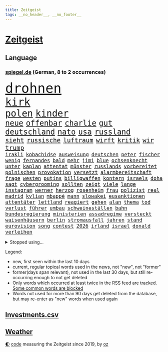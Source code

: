 ```yaml
---
title: Zeitgeist
tags: __no_header__, __no_footer__
---
```


# [Zeitgeist](https://oliz.io/zeitgeist/)

## Language

<h3><a href="https://www.spiegel.de" target="_blank">spiegel.de</a> (German, 8 to 2 occurrences)</h3>
<p style="font-family:monospace">
<span style="font-size:32pt"><a href="news_links.html#drohnen" class="current">drohnen</a></span>
<br>
<span style="font-size:25pt"><a href="news_links.html#kirk" class="new">kirk</a></span>
<br>
<span style="font-size:22pt"><a href="news_links.html#polen" class="current">polen</a></span>
<span style="font-size:22pt"><a href="news_links.html#kinder" class="current">kinder</a></span>
<br>
<span style="font-size:18pt"><a href="news_links.html#neue" class="current">neue</a></span>
<span style="font-size:18pt"><a href="news_links.html#offenbar" class="current">offenbar</a></span>
<span style="font-size:18pt"><a href="news_links.html#charlie" class="new">charlie</a></span>
<span style="font-size:18pt"><a href="news_links.html#gut" class="current">gut</a></span>
<span style="font-size:18pt"><a href="news_links.html#deutschland" class="current">deutschland</a></span>
<span style="font-size:18pt"><a href="news_links.html#nato" class="current">nato</a></span>
<span style="font-size:18pt"><a href="news_links.html#usa" class="current">usa</a></span>
<span style="font-size:18pt"><a href="news_links.html#russland" class="current">russland</a></span>
<br>
<span style="font-size:15pt"><a href="news_links.html#sieht" class="current">sieht</a></span>
<span style="font-size:15pt"><a href="news_links.html#russische" class="current">russische</a></span>
<span style="font-size:15pt"><a href="news_links.html#luftraum" class="current">luftraum</a></span>
<span style="font-size:15pt"><a href="news_links.html#wirft" class="current">wirft</a></span>
<span style="font-size:15pt"><a href="news_links.html#kritik" class="current">kritik</a></span>
<span style="font-size:15pt"><a href="news_links.html#wir" class="current">wir</a></span>
<span style="font-size:15pt"><a href="news_links.html#trump" class="current">trump</a></span>
<br>
<span style="font-size:12pt"><a href="news_links.html#irakli" class="new">irakli</a></span>
<span style="font-size:12pt"><a href="news_links.html#kobachidse" class="new">kobachidse</a></span>
<span style="font-size:12pt"><a href="news_links.html#ausweisung" class="current">ausweisung</a></span>
<span style="font-size:12pt"><a href="news_links.html#deutschen" class="current">deutschen</a></span>
<span style="font-size:12pt"><a href="news_links.html#peter" class="current">peter</a></span>
<span style="font-size:12pt"><a href="news_links.html#fischer" class="current">fischer</a></span>
<span style="font-size:12pt"><a href="news_links.html#wenig" class="current">wenig</a></span>
<span style="font-size:12pt"><a href="news_links.html#fernandes" class="new">fernandes</a></span>
<span style="font-size:12pt"><a href="news_links.html#bald" class="current">bald</a></span>
<span style="font-size:12pt"><a href="news_links.html#mehr" class="current">mehr</a></span>
<span style="font-size:12pt"><a href="news_links.html#jimi" class="current">jimi</a></span>
<span style="font-size:12pt"><a href="news_links.html#blue" class="current">blue</a></span>
<span style="font-size:12pt"><a href="news_links.html#ochsenknecht" class="current">ochsenknecht</a></span>
<span style="font-size:12pt"><a href="news_links.html#unter" class="current">unter</a></span>
<span style="font-size:12pt"><a href="news_links.html#kaplan" class="new">kaplan</a></span>
<span style="font-size:12pt"><a href="news_links.html#attentat" class="current">attentat</a></span>
<span style="font-size:12pt"><a href="news_links.html#münster" class="current">münster</a></span>
<span style="font-size:12pt"><a href="news_links.html#russlands" class="current">russlands</a></span>
<span style="font-size:12pt"><a href="news_links.html#vorbereitet" class="current">vorbereitet</a></span>
<span style="font-size:12pt"><a href="news_links.html#polnischen" class="current">polnischen</a></span>
<span style="font-size:12pt"><a href="news_links.html#provokation" class="current">provokation</a></span>
<span style="font-size:12pt"><a href="news_links.html#versetzt" class="current">versetzt</a></span>
<span style="font-size:12pt"><a href="news_links.html#alarmbereitschaft" class="new">alarmbereitschaft</a></span>
<span style="font-size:12pt"><a href="news_links.html#frage" class="current">frage</a></span>
<span style="font-size:12pt"><a href="news_links.html#westen" class="current">westen</a></span>
<span style="font-size:12pt"><a href="news_links.html#putins" class="current">putins</a></span>
<span style="font-size:12pt"><a href="news_links.html#billigwaffen" class="new">billigwaffen</a></span>
<span style="font-size:12pt"><a href="news_links.html#kontern" class="current">kontern</a></span>
<span style="font-size:12pt"><a href="news_links.html#israels" class="current">israels</a></span>
<span style="font-size:12pt"><a href="news_links.html#doha" class="new">doha</a></span>
<span style="font-size:12pt"><a href="news_links.html#sagt" class="current">sagt</a></span>
<span style="font-size:12pt"><a href="news_links.html#cybergrooming" class="current">cybergrooming</a></span>
<span style="font-size:12pt"><a href="news_links.html#sollten" class="current">sollten</a></span>
<span style="font-size:12pt"><a href="news_links.html#zeigt" class="current">zeigt</a></span>
<span style="font-size:12pt"><a href="news_links.html#viele" class="current">viele</a></span>
<span style="font-size:12pt"><a href="news_links.html#lange" class="current">lange</a></span>
<span style="font-size:12pt"><a href="news_links.html#instagram" class="current">instagram</a></span>
<span style="font-size:12pt"><a href="news_links.html#werner" class="current">werner</a></span>
<span style="font-size:12pt"><a href="news_links.html#herzog" class="current">herzog</a></span>
<span style="font-size:12pt"><a href="news_links.html#rosenheim" class="new">rosenheim</a></span>
<span style="font-size:12pt"><a href="news_links.html#frau" class="current">frau</a></span>
<span style="font-size:12pt"><a href="news_links.html#polizist" class="current">polizist</a></span>
<span style="font-size:12pt"><a href="news_links.html#real" class="current">real</a></span>
<span style="font-size:12pt"><a href="news_links.html#madrid" class="current">madrid</a></span>
<span style="font-size:12pt"><a href="news_links.html#kylian" class="new">kylian</a></span>
<span style="font-size:12pt"><a href="news_links.html#mbappé" class="new">mbappé</a></span>
<span style="font-size:12pt"><a href="news_links.html#mann" class="current">mann</a></span>
<span style="font-size:12pt"><a href="news_links.html#slowakei" class="current">slowakei</a></span>
<span style="font-size:12pt"><a href="news_links.html#eusanktionen" class="new">eusanktionen</a></span>
<span style="font-size:12pt"><a href="news_links.html#attentäter" class="current">attentäter</a></span>
<span style="font-size:12pt"><a href="news_links.html#lettland" class="current">lettland</a></span>
<span style="font-size:12pt"><a href="news_links.html#reagiert" class="current">reagiert</a></span>
<span style="font-size:12pt"><a href="news_links.html#gehen" class="current">gehen</a></span>
<span style="font-size:12pt"><a href="news_links.html#alan" class="new">alan</a></span>
<span style="font-size:12pt"><a href="news_links.html#thema" class="current">thema</a></span>
<span style="font-size:12pt"><a href="news_links.html#tod" class="current">tod</a></span>
<span style="font-size:12pt"><a href="news_links.html#verlust" class="current">verlust</a></span>
<span style="font-size:12pt"><a href="news_links.html#führer" class="current">führer</a></span>
<span style="font-size:12pt"><a href="news_links.html#umbau" class="current">umbau</a></span>
<span style="font-size:12pt"><a href="news_links.html#schweineställen" class="new">schweineställen</a></span>
<span style="font-size:12pt"><a href="news_links.html#bahn" class="current">bahn</a></span>
<span style="font-size:12pt"><a href="news_links.html#bundesregierung" class="current">bundesregierung</a></span>
<span style="font-size:12pt"><a href="news_links.html#ministerien" class="current">ministerien</a></span>
<span style="font-size:12pt"><a href="news_links.html#assadregime" class="current">assadregime</a></span>
<span style="font-size:12pt"><a href="news_links.html#versteckt" class="current">versteckt</a></span>
<span style="font-size:12pt"><a href="news_links.html#waisenhäusern" class="current">waisenhäusern</a></span>
<span style="font-size:12pt"><a href="news_links.html#berlin" class="current">berlin</a></span>
<span style="font-size:12pt"><a href="news_links.html#stromausfall" class="current">stromausfall</a></span>
<span style="font-size:12pt"><a href="news_links.html#jahren" class="current">jahren</a></span>
<span style="font-size:12pt"><a href="news_links.html#stand" class="current">stand</a></span>
<span style="font-size:12pt"><a href="news_links.html#eurovision" class="new">eurovision</a></span>
<span style="font-size:12pt"><a href="news_links.html#song" class="current">song</a></span>
<span style="font-size:12pt"><a href="news_links.html#contest" class="new">contest</a></span>
<span style="font-size:12pt"><a href="news_links.html#2026" class="current">2026</a></span>
<span style="font-size:12pt"><a href="news_links.html#irland" class="current">irland</a></span>
<span style="font-size:12pt"><a href="news_links.html#israel" class="current">israel</a></span>
<span style="font-size:12pt"><a href="news_links.html#donald" class="current">donald</a></span>
<span style="font-size:12pt"><a href="news_links.html#verleihen" class="new">verleihen</a></span>
</p>
<details>
<summary>Stopped using...</summary>
<p class="former" style="font-size:12pt">
verfolgen(1785) cristiano(1784) ronaldo(1784) entgegen(1783) 2016(1782) rückschlag(1782) anne(1781) dienstag(1781) weltweiten(1781) depressionen(1780) lust(1780) tödlicher(1780) gemeldet(1779) phase(1779) plus(1779) termin(1779) behörde(1778) weitergeht(1778) aufgerufen(1777) beschluss(1777) bitten(1777) facebook(1777) lebens(1777) lieben(1777) schien(1777) treffer(1777) tötung(1777) verlegt(1777) englischen(1776) genannt(1776) juden(1776) verteilt(1776) untersuchungen(1775) botschaften(1774) mitglied(1774) schwierig(1774) verbindung(1774) 32(1773) anwälte(1773) meinem(1773) trafen(1773) auswirkungen(1772) dreimal(1772) eingestellt(1772) super(1772) anteil(1771) bull(1771) see(1771) eigener(1769) rät(1769) schnellen(1769) sports(1769) oppositionelle(1767) werbung(1766) distanziert(1765) bewegen(1764) holocaust(1764) antwort(1763) gekauft(1763) geprägt(1763) klimapolitik(1763) treiben(1759) aufhalten(1758) tiefen(1758) wem(1758) eigenes(1754) leider(1754) schrecken(1753) pleite(1751) journalist(1749) stress(1748) training(1748) aufgabe(1747) schock(1747) provoziert(1744) munition(1743) iranischen(1742) kandidatur(1742) günther(1740) einblicke(1726) abschluss(1716) blut(1600) charles(1577) ausnahme(1519) erscheint(1486) börsen(1452) gemeinschaft(1450) gehälter(1441) unserem(1371) seltene(1362) fördern(1338) weiten(1327) terror(1272) beschuss(1264) 34(1258) eingetroffen(1250) günstiger(1244) besetzten(1239) erlauben(1235) antisemitische(1223) umstände(1214) schlamm(1205) partnerin(1150) dach(1133) begegnung(1065) umso(1015) staates(1012) verbrenner(1006) lauter(994) wechselte(993) mächtige(986) praxis(971) viertagewoche(962) vorstand(958) islamistischen(945) uefa(927) vermeintliche(927) glas(877) wiederwahl(874) urlauber(856) trikot(845) gelände(829) sizilien(809) sächsischen(809) drastische(807) festgestellt(800) pass(776) nahostkonflikt(774) 36(773) nächster(757) kranke(749) torwart(749) ausnahmezustand(742) zweifelt(739) kandidiert(737) knie(732) 24jährige(730) rechtsextremisten(729) momente(725) miliz(714) verspottet(711) boeing(703) verfolgte(699) raumstation(692) veröffentlichung(689) version(688) beschuldigt(687) aufruhr(686) besetzung(686) demonstration(665) wild(658) aufwand(645) franzose(642) student(635) indischen(626) dorthin(615) historischer(614) iss(608) finanziellen(605) teamkollegen(602) audi(590) firmenchef(590) le(588) minus(579) rettete(568) hummels(566) abgewiesen(564) erleichtert(560) zurückziehen(560) zoo(547) wütet(543) freut(541) rheinmetall(537) stammen(537) planung(536) stewart(535) outfits(532) schülerinnen(529) klettert(527) fehlern(526) noah(506) größtes(505) escooter(503) instanz(499) versuchter(493) flog(491) figuren(490) weber(487) verspielt(485) systematisch(476) beweist(475) ignorieren(462) palästinensern(462) schütze(462) s(461) france(460) beschließen(459) steven(450) allmählich(449) 200000(448) verwaltungsgericht(443) herum(439) co₂ausstoß(435) /(433) smith(431) urteile(431) eingebrochen(425) bewahrt(421) beschert(414) zeichnen(414) glaube(412) anruf(411) saskia(409) auszugeben(407) gesichert(404) inlandsgeheimdienst(398) untergang(394) abbrechen(393) drehen(392) yoga(387) konkret(386) versammeln(383) verzweifelt(383) aktionäre(382) scheiterten(379) autokraten(369) verbannt(368) ifoinstituts(365) weitermachen(363) khan(361) unterbringung(358) bauarbeiten(357) biografie(355) nutzerinnen(354) organisierte(353) festgehalten(343) alex(342) anzahl(341) leipziger(341) 71(340) bastelt(340) zwang(336) 2500(335) härteren(335) washingtons(333) stärkt(332) ausgerichtet(328) königreich(327) ursprung(327) annäherung(326) bka(325) unbeeindruckt(325) combs(322) diddy(322) sean(322) anzeigen(321) brett(320) kern(316) klubwm(316) veranstaltungen(314) vorsorglich(314) adhs(313) aktueller(313) billiger(313) stromausfälle(311) stanley(310) aufrüstung(309) zunehmende(307) maler(306) exporte(302) gestimmt(302) qualifiziert(302) mitgeteilt(297) spdfraktionschef(297) gefährdung(296) mittagessen(296) odessa(296) unterschiedlichen(296) jake(291) überzieht(290) überlegt(289) exchef(285) ruhen(284) sexismus(284) hingerichtet(282) queeren(281) winden(280) fraktionschef(279) klimaziele(277) cdupolitikerin(276) pompeji(273) trotzt(273) verständigt(271) scharfer(269) südkoreas(269) 97(267) betreuung(265) versus(265) unionsfraktion(264) übergeben(264) französin(261) ed(260) sheeran(260) vorläufig(258) alleingang(257) steuer(255) verließen(254) netflixserie(253) medizinischen(252) verzicht(251) rückkehrer(249) internationaler(248) spurensuche(248) zündet(246) affront(245) nasa(245) schattenflotte(243) schülern(240) erwartete(239) winzige(238) gebühr(236) schmuggel(236) abgeschlossen(234) beliebtes(234) empfehlen(234) solch(234) überstehen(234) unabhängiger(233) selbstkritik(232) batteriehersteller(231) bewertung(231) re(228) rereportage(228) schönheit(228) führerschein(227) gold(227) mail(227) konstruktiv(225) londons(222) rücksicht(222) tauchen(222) malen(221) privat(221) massiver(220) zuhause(220) bedauert(219) hafenstadt(218) spiegelleser(218) atomkraftwerk(217) getrennte(216) jene(216) bauch(215) kälte(215) firewall(213) gift(212) taxi(210) einzuschränken(209) gemüse(209) interviews(208) ruhm(208) außenhandel(206) dazwischen(206) weltspitze(206) geisel(204) posts(201) premiere(200) wohnmobil(200) abschieben(199) notenbank(199) rückgängig(199) aschaffenburg(198) transparenz(196) bargeld(195) nähern(192) auszuschließen(191) bonus(191) berlinerin(188) erden(187) niedrigere(184) witkoff(184) abitur(183) aufruf(183) ausschluss(183) marie(183) oper(183) kulturstaatsminister(182) aufgegeben(181) gazakonflikt(181) karlheinz(180) osbourne(180) ozzy(180) tiefsten(180) usaid(180) milliardeninvestitionen(179) trophäe(179) absitzen(178) roland(178) beherrschen(174) demokratischer(172) hamm(172) längerer(172) mexikanischen(172) engagieren(171) gedachten(171) händen(171) küstenwache(171) vorantreiben(171) taktik(170) verbinden(170) kollaps(169) debütalbum(168) reichsbürgergruppe(168) 25jähriger(167) slogan(167) wahlkreis(167) systems(166) britisches(164) krachte(164) überzahl(163) just(162) jünger(162) luis(162) galatasaray(161) repräsentative(161) dreist(160) 24jährigen(159) internes(159) pokalfinale(159) 1860(158) benannt(158) geht’s(157) grausame(157) inspirieren(157) kretschmann(157) ukrainern(157) winfried(157) 56(156) detmold(156) wortgefecht(156) hingelegt(155) kriegsgebiet(155) teufel(155) beschlossene(154) scham(154) büttner(153) wahrzeichen(153) bundesweiten(152) wertlos(152) geldern(151) geplantes(151) bestellen(150) gynäkologe(149) heldin(149) woidke(149) zielt(149) angezündet(148) drohnenattacke(148) einseitiges(148) experimente(148) gefüllt(148) ökologischen(148) beugen(147) chatbots(147) liberaler(147) wels(147) fähig(146) johansson(146) marinemanöver(146) scarlett(146) stürme(146) 61(144) brasilianische(144) einschränkung(144) wirtschaftlicher(144) zollstreits(143) amtsvorgänger(142) unerlaubt(142) vorlesen(142) einschränken(141) prozesses(141) schimmel(141) verkürzen(141) netanyahuregierung(140) poleposition(140) qualifying(140) weitreichenden(140) begehrten(139) jurist(139) kalender(138) kampfhandlungen(138) bernie(137) clooney(137) feministin(137) rief(137) kiefer(135) spontan(134) stich(134) tourismus(134) verunsichern(133) reinigen(132) terrorverdacht(132) fitzek(131) arminia(130) geheim(130) prognose(130) wolfram(130) erwerb(129) nationalspielerinnen(129) airbus(128) frustriert(128) funktion(128) lies(128) lyon(128) präsidentschaftskandidat(128) satellitenbilder(128) vorfeld(128) anja(127) aufschluss(127) auftragsbücher(127) kalifornische(127) mls(127) street(126) wirtschaftsvertreter(126) coman(125) enormen(125) thiel(125) carrie(124) kleinem(124) varianten(124) beruhigen(123) erwähnte(123) graffiti(123) propagandavideo(123) brandenburgs(122) ambitionierten(120) sonntagmorgen(120) messe(119) turniere(119) abgelöst(118) feier(118) kathedrale(118) wall(118) arbeite(117) digitalministerium(117) geeignet(117) handelsverband(116) kämpften(116) yair(116) barça(115) exporteure(115) cochef(114) magath(114) tabletten(114) atombombenabwurf(113) batterien(113) hiroshima(113) slogans(113) audretsch(112) großmutter(112) jobcenter(112) katholiken(112) portion(112) testet(112) 1998(111) eingehandelt(111) kläger(111) fußballerin(110) betrunken(109) gerichtshofs(109) journal(109) parteiinterne(109) victoria(109) amal(108) herstellen(108) spendet(108) terroranschlag(108) tue(108) unterfangen(108) zugeschlagen(108) einziger(107) kategorisch(107) label(107) routen(107) südamerika(107) benehmen(106) don(106) handgepäck(106) selfie(106) territoriale(106) verbünden(106) verstört(106) waldbrandes(106) 135(105) deep(105) intensiv(105) jenna(105) ortega(105) woelki(105) csd(104) köpfe(104) schulsystem(104) schwarzer(104) unverantwortlich(104) wednesday(104) anscheinend(103) ansturm(103) kletterte(103) renten(103) parteigelder(102) anrufer(101) bell(101) gepäck(101) sommerpause(101) weimer(101) annkatrin(100) femizid(100) vi(99) elektroantrieb(98) meistertitel(98) passagieren(98) weltstar(98) anlage(97) grillen(97) mahmoud(97) oppositionsführer(97) setzten(97) aufgebaut(96) summer(96) tiergarten(95) vorsatz(95) duo(94) gefürchteten(94) worklifebalance(94) buffett(93) plagegeister(93) vermüllte(93) warren(93) 25jährige(92) party(92) regelung(92) regenbogenflagge(92) erholen(91) gravierenden(91) konsumgeständnis(91) nächtlichen(91) stufen(91) vernichtung(91) anziehen(90) beobachtungen(90) iraner(90) wildberger(90) internetzugang(89) mclarenfahrer(89) sponsoring(89) tagelange(89) ungesund(89) lehrerverband(88) seele(88) transfeindlichkeit(88) wenigsten(88) zusammenbruch(88) afrikanerin(87) erstickt(87) mossad(87) vorgaben(87) 122(86) chatgptanbieter(86) cnn(86) interessant(86) mitgründer(86) spielflächen(86) beisein(85) bronzestatue(85) feierlichen(85) nationaltorwart(85) regierende(85) schaue(85) spaghetti(85) cohen(84) geschlechterrollen(84) grausamkeit(84) inácio(84) luiz(84) lula(84) rasant(84) schadensbegrenzung(84) schufteten(84) städtetrip(84) unvereinbarkeitsbeschluss(84) atombomben(83) freigibt(83) gedruckt(83) millionär(83) musikvideo(83) mützenich(83) priester(83) robotaxis(83) vorm(83) wadephuls(83) abstecher(82) aufsehenerregenden(82) easyjet(82) floridas(82) hilfsgüter(82) jim(82) leverkusener(82) picasso(82) populär(82) rissen(82) skulptur(82) apparat(81) digitalminister(81) erfolgsgeschichten(81) hsvpräsident(81) more(81) prideparade(81) schleppte(81) steine(81) stellvertretender(81) anwältin(80) emobilität(80) kleinsten(80) texten(80) vegetarische(80) energiekosten(79) gegessen(79) marcandré(79) stegen(79) ter(79) weltuntergang(79) formel1rennen(78) labourregierung(78) landeskriminalamt(78) rupert(78) arbeitsumfeld(77) aushandeln(77) erläutert(77) fronten(77) ideologisch(77) katastrophen(77) optimistischer(77) saudis(77) virtuellen(77) volksfest(77) beschreiben(76) gerissen(76) handelskonflikte(76) lapid(76) massentourismus(76) sportlern(76) staatsgäste(76) zwecke(76) gesamtsieg(75) jet(75) mauritius(75) verzweifeln(75) widmet(75) 2002(74) geologe(74) little(74) schnellsten(74) terry(74) toxisches(74) exportstopp(73) primaten(73) schwerfällt(73) schwingt(73) sicheren(73) therapeutin(73) fahrerinnen(72) fies(72) flugzeugbauer(72) heilbronn(72) kurzschluss(72) mboko(72) unzureichend(72) 182(71) aufgestaut(71) christi(71) entkriminalisierung(71) fußballtransferticker(71) lehre(71) mobilfunkempfang(71) proben(71) registrierte(71) verpuffung(71) yorks(71) dammbruch(70) grillmeisterschaft(70) kreise(70) punktsieg(70) queer(70) rekordzahl(70) williamson(70) zwanzig(70) dummen(69) lehnte(69) nannten(69) anstehendes(68) schutt(68) außenseiterin(67) gegenzug(67) hilflosigkeit(67) klarkommen(67) like(67) mg(67) mitmenschen(67) seitz(67) that(67) unterschätzte(67) badenwürttembergs(66) bundestagsabgeordnete(66) championsleaguetitel(66) fabriken(66) signalisieren(66) tigerbabys(66) ökosystem(66) aberkennung(65) bedürfnisse(65) cameron(65) ferienanlage(65) maus(65) nase(65) canberra(64) fehlerhafte(64) klagende(64) spieletipps(64) torpedieren(64) verschrecken(64) abschlussbericht(63) achtziger(63) befasst(63) eventuell(63) gebüsch(63) kippen(63) ‒(63) bestsellerautor(62) defizite(62) lilly(62) prinzip(62) errechnet(61) kakadus(61) pablo(61) sozialleistungen(61) crewmitglieder(60) drohende(60) einzuführen(60) erpressung(60) brust(59) eingebracht(59) geliebtes(59) kalt(59) lesbar(59) schrieben(59) sicherheitslage(59) traditionshaus(59) atombombe(58) herzlich(58) insekten(58) leroy(58) sané(58) strand(58) energiebedarf(57) filmcharaktere(57) herhalten(57) nashörner(57) verdrängt(57) wiederholte(57) ächzen(57) kelly(56) norbert(56) tyrannosaurus(56) verschleppten(56) verzögerung(56) befassen(55) hochbegabte(55) wasserkrise(55) automobilindustrie(54) steuerprüfungen(54) atomwissenschaftler(53) ausstattung(53) biontech(53) erschütterte(53) heruntergefahren(53) montreal(53) patriarchat(53) ressort(53) vernünftig(53) entsprechend(52) haseloff(52) nuklearanlage(52) tägliche(52) verarbeitung(52) weltreise(52) zerteilt(52) best(51) cduabgeordnete(51) norwegischen(51) passagierflugzeug(51) regionalzug(51) springerstiefel(51) ausnahmespieler(50) betrügerische(50) beweise(50) hobbit(50) importen(50) kindesentführung(50) basketballerin(49) beansprucht(49) beeindruckenden(49) fahrschule(49) favoritin(49) verheerend(49) öldepot(49) ausstrahlen(48) capri(48) grüner(48) kilometern(48) selbstbewusster(48) chen(47) parker(47) soße(47) stromschlag(47) erfurt(46) fußballstar(46) gefundenen(46) konzertbesucher(46) unbegrenzte(46) wirtschaftswachstum(46) zünden(46) adriana(45) lauten(45) abgebrannt(44) bombenangriff(44) bradshaw(44) deutschpolnischen(44) mitfahren(44) nachzahlungen(44) wesentlichen(44) bemühen(43) gerichten(43) improvisierten(43) kulturelle(43) schieflage(43) zentralafrikanische(43) akw(42) aussprechen(42) chrupalla(42) feldzug(42) izmir(42) seetang(42) sommerliche(42) zügen(42) ökosysteme(42) heimlicher(41) impfungen(41) verschwendet(41) wiedergeburt(41) wählergruppen(41) dorsten(40) giulia(40) gwinn(40) lebensbedrohlich(40) privatjets(40) waffensystemen(40) ärztlich(40) 1903(39) chefarzt(39) hitzebeschwerden(39) interpretiert(39) köhler(39) musikfestivals(39) provokanten(39) afdchef(38) angehoben(38) anzeichen(38) grauen(38) kreislaufprobleme(38) mahlzeiten(38) rakers(38) sachsenanhalts(38) verwirklichen(38) angstschweiß(37) antiisraelische(37) baldige(37) erpresst(37) gesellschaftliche(37) nächtlichem(37) 3i/atlas(36) abschiebegefängnis(36) erzbistum(36) flaschenpost(36) gedanke(36) geschworene(36) gittens(36) offenlegung(36) sonnensystem(36) toll(36) buenos(35) eigenschaft(35) meisterschaften(35) relevante(35) schwitzen(35) teiler(35) ussängerin(35) vernünftige(35) wahrhaben(35) guttut(34) intime(34) alarmieren(33) bootsausflug(33) einiger(33) gendersprache(33) jubiläum(33) jva(33) nordwesten(33) rettungsversuch(33) sacken(33) transfernews(33) verstoße(33) verwüstung(33) friedensnobelpreis(32) pendler(32) rivalen(32) schulferien(32) verfasst(32) ac/dc(31) bergretter(31) ergebnissen(31) gelben(31) jahrhunderten(31) judith(31) kette(31) mel(31) profitierte(31) rabatten(31) ungewöhnlicher(31) winzig(31) wirksam(31) angeschlagenen(30) frauke(30) gefährlichste(30) machtverlust(30) zehntel(30) flop(29) hathaway(29) kartelle(29) leichten(29) symbolisch(29) sympathie(29) südküste(29) taufen(29) 67(28) entwaffnung(28) erliegen(28) gäbe(28) lenkt(28) propagandavideos(28) reiseziel(28) abschreckung(27) einsätze(27) escooterunfall(27) gesetzesvorhaben(27) staatsanwaltschaften(27) wasserqualität(27) währung(27) zurücktreten(27) besatzung(26) cas(26) eingeplant(26) geschmack(26) jane(26) lyles(26) monieren(26) sexualstraftäters(26) umstimmen(26) wen(26) zusammenhängen(26) ekitiké(25) gap(25) labubus(25) bo(24) brady(24) cherry(24) dolomiten(24) gelbe(24) gelegenheitsjobs(24) superman(24) verbreiteten(24) breitete(23) exklusive(23) gedauert(23) interstellaren(23) kaufpreise(23) kometen(23) ludwig(23) miller(23) nora(23) schwimmwm(23) spitzensport(23) wegfall(23) überzeugungsarbeit(23) berichterstattung(22) durchschnittlich(22) olympischen(22) passenden(22) richterkandidatin(22) verhärtet(22) übereinstimmenden(22) abgenommen(21) berger(21) cain(21) date(21) datenanalyse(21) dean(21) schmetterlinge(21) bestes(20) bosch(20) darbietung(20) einfuhren(20) nachbarstaaten(20) testspiel(20) unbequem(20) allerletzten(19) clown(19) epsteinakten(19) klemm(19) landwirtschaftsministeriums(19) lieferando(19) liter(19) staatsanwältin(19) epsteinaffäre(18) ghislaine(18) gleitschirmflug(18) islamistischer(18) maxwell(18) peterording(18) rechtlich(18) sankt(18) autonomes(17) colbert(17) jemals(17) porto(17) tatsächlich …(17) antikorruptionsbehörden(16) bosbach(16) dreißig(16) kritikers(16) vertrieben(16) angepriesen(15) einigt(15) fanatischer(15) nass(15) ausgestiegen(14) murdoch(14) pöbeleien(14) usfirma(14) zurückgezahlt(14) bergrettung(13) bußgeldbescheide(13) kadaver(13) naturschutzbund(13) sofortigen(13) arbeitslose(12) bundespräsidentin(12) fossil(12) verzögerten(12) vierköpfige(12) wahldebakel(12) 4000(11) abwurf(11) aushungerung(11) katastrophalen(11) kimodelle(11) mitleidenschaft(11) palantir(11) passion(11) polizeisoftware(11) schwache(11) unsinn(11) waffenexporten(11)
</p>
</details>
<p>Legend:
<ul>
<li><span class="new">new</span>, first seen within the last 10 days</li>
<li><span class="current">current</span>, regular topical words used in the news, not "new", not "former"</li>
<li><span class="former">former(days span relevant)</span>, not used in the last 30 days, but still re-occurring enough to not get deleted</li>
<li>Only words which occurred at least twice in the RSS feed are tracked. <a href="language/filters.py">Some common words are blocked</a></li>
<li>Words not used for more than 90 days get deleted from the database, but may re-enter as "new" words when used again</li>
</ul>
</p>

## [Investments](investments.html)[.csv](investments.csv)

## [Weather](weather.html)

<footer>
<a href="javascript:toggleTheme()" class="nav">🌓</a>
<a href="https://github.com/ooz/zeitgeist">code</a> measuring the Zeitgeist since 2019, by <a href="https://oliz.io">oz</a>
</footer>
